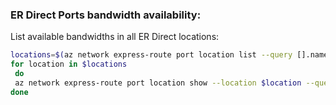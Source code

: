 ### ER Direct Ports bandwidth availability:

List available bandwidths in all ER Direct locations:

```Bash
locations=$(az network express-route port location list --query [].name --output tsv)
for location in $locations
 do
 az network express-route port location show --location $location --query "{name:name, availableBandwidths1:availableBandwidths[0].offerName, availableBandwidths2:availableBandwidths[1].offerName}" -o tsv
done
```
